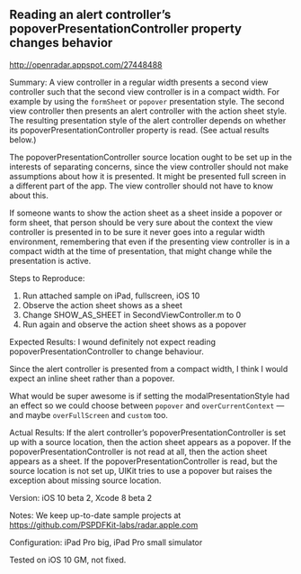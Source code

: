 ## Reading an alert controller’s popoverPresentationController property changes behavior

http://openradar.appspot.com/27448488

Summary:
A view controller in a regular width presents a second view controller such that the second view controller is in a compact width. For example by using the `formSheet` or `popover` presentation style. The second view controller then presents an alert controller with the action sheet style. The resulting presentation style of the alert controller depends on whether its popoverPresentationController property is read. (See actual results below.)

The popoverPresentationController source location ought to be set up in the interests of separating concerns, since the view controller should not make assumptions about how it is presented. It might be presented full screen in a different part of the app. The view controller should not have to know about this.

If someone wants to show the action sheet as a sheet inside a popover or form sheet, that person should be very sure about the context the view controller is presented in to be sure it never goes into a regular width environment, remembering that even if the presenting view controller is in a compact width at the time of presentation, that might change while the presentation is active.

Steps to Reproduce:
1. Run attached sample on iPad, fullscreen, iOS 10
2. Observe the action sheet shows as a sheet
3. Change SHOW_AS_SHEET in SecondViewController.m to 0
4. Run again and observe the action sheet shows as a popover

Expected Results:
I wound definitely not expect reading popoverPresentationController to change behaviour.

Since the alert controller is presented from a compact width, I think I would expect an inline sheet rather than a popover.

What would be super awesome is if setting the modalPresentationStyle had an effect so we could choose between `popover` and `overCurrentContext` — and maybe `overFullScreen` and `custom` too.

Actual Results:
If the alert controller’s popoverPresentationController is set up with a source location, then the action sheet appears as a popover. If the popoverPresentationController is not read at all, then the action sheet appears as a sheet. If the popoverPresentationController is read, but the source location is not set up, UIKit tries to use a popover but raises the exception about missing source location.

Version:
iOS 10 beta 2, Xcode 8 beta 2

Notes:
We keep up-to-date sample projects at https://github.com/PSPDFKit-labs/radar.apple.com

Configuration:
iPad Pro big, iPad Pro small simulator

Tested on iOS 10 GM, not fixed.
